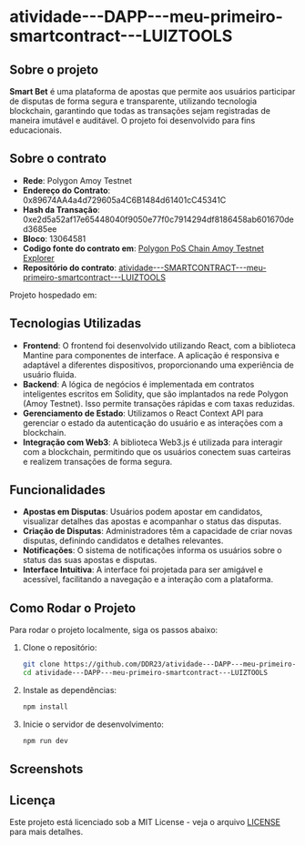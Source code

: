# atividade---DAPP---meu-primeiro-smartcontract---LUIZTOOLS

## Sobre o projeto

**Smart Bet** é uma plataforma de apostas que permite aos usuários participar de disputas de forma segura e transparente, utilizando tecnologia blockchain, garantindo que todas as transações sejam registradas de maneira imutável e auditável. O projeto foi desenvolvido para fins educacionais.

## Sobre o contrato

- **Rede**: Polygon Amoy Testnet
- **Endereço do Contrato**: 0x89674AA4a4d729605a4C6B1484d61401cC45341C
- **Hash da Transação**: 0xe2d5a52af17e65448040f9050e77f0c7914294df8186458ab601670ded3685ee
- **Bloco**: 13064581
- **Codigo fonte do contrato em**: [Polygon PoS Chain Amoy Testnet Explorer](https://amoy.polygonscan.com/address/0x89674AA4a4d729605a4C6B1484d61401cC45341C#code)
- **Repositório do contrato**: [atividade---SMARTCONTRACT---meu-primeiro-smartcontract---LUIZTOOLS](https://github.com/DDR23/atividade---SMARTCONTRACT---meu-primeiro-smartcontract---LUIZTOOLS)

Projeto hospedado em: 

## Tecnologias Utilizadas

- **Frontend**: O frontend foi desenvolvido utilizando React, com a biblioteca Mantine para componentes de interface. A aplicação é responsiva e adaptável a diferentes dispositivos, proporcionando uma experiência de usuário fluida.
- **Backend**: A lógica de negócios é implementada em contratos inteligentes escritos em Solidity, que são implantados na rede Polygon (Amoy Testnet). Isso permite transações rápidas e com taxas reduzidas.
- **Gerenciamento de Estado**: Utilizamos o React Context API para gerenciar o estado da autenticação do usuário e as interações com a blockchain.
- **Integração com Web3**: A biblioteca Web3.js é utilizada para interagir com a blockchain, permitindo que os usuários conectem suas carteiras e realizem transações de forma segura.

## Funcionalidades

- **Apostas em Disputas**: Usuários podem apostar em candidatos, visualizar detalhes das apostas e acompanhar o status das disputas.
- **Criação de Disputas**: Administradores têm a capacidade de criar novas disputas, definindo candidatos e detalhes relevantes.
- **Notificações**: O sistema de notificações informa os usuários sobre o status das suas apostas e disputas.
- **Interface Intuitiva**: A interface foi projetada para ser amigável e acessível, facilitando a navegação e a interação com a plataforma.

## Como Rodar o Projeto

Para rodar o projeto localmente, siga os passos abaixo:

1. Clone o repositório:
   ```bash
   git clone https://github.com/DDR23/atividade---DAPP---meu-primeiro-smartcontract---LUIZTOOLS
   cd atividade---DAPP---meu-primeiro-smartcontract---LUIZTOOLS
   ```

2. Instale as dependências:
   ```bash
   npm install
   ```

3. Inicie o servidor de desenvolvimento:
   ```bash
   npm run dev
   ```

## Screenshots
<!-- ![App Screenshot](/public/picture_01.png) -->

## Licença

Este projeto está licenciado sob a MIT License - veja o arquivo [LICENSE](LICENSE) para mais detalhes.
